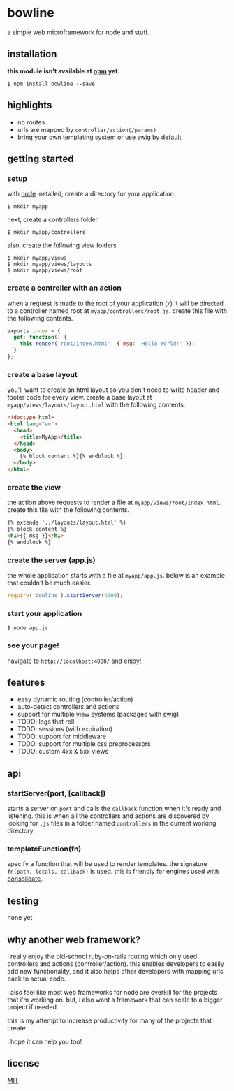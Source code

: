 bowline
=======

a simple web microframework for node and stuff.


## installation

  **this module isn't available at [npm](http://npmjs.org) yet.**

    $ npm install bowline --save


## highlights

  * no routes
  * urls are mapped by `controller/action(/params)`
  * bring your own templating system or use [swig](http://paularmstrong.github.io/swig/) by default


## getting started

### setup

with [node](http://nodejs.org/) installed, create a directory for your application

    $ mkdir myapp

next, create a controllers folder

    $ mkdir myapp/controllers

also, create the following view folders

    $ mkdir myapp/views
    $ mkdir myapp/views/layouts
    $ mkdir myapp/views/root

### create a controller with an action

  when a request is made to the root of your application (`/`) it will be directed to a controller
  named root at `myapp/controllers/root.js`. create this file with the following contents.

  ```js
  exports.index = {
    get: function() {
      this.render('root/index.html', { msg: 'Hello World!' });
    }
  };
  ```

### create a base layout

  you'll want to create an html layout so you don't need to write header and footer code for every view.
  create a base layout at `myapp/views/layouts/layout.html` with the following contents.

  ```html
  <!doctype html>
  <html lang="en">
    <head>
      <title>MyApp</title>
    </head>
    <body>
      {% block content %}{% endblock %}
    </body>
  </html>
  ```

### create the view

  the action above requests to render a file at `myapp/views/root/index.html`. 
  create this file with the following contents.

  ```html
  {% extends '../layouts/layout.html' %}
  {% block content %}
  <h1>{{ msg }}</h1>
  {% endblock %}
  ``` 

### create the server (app.js)

  the whole application starts with a file at `myapp/app.js`. 
  below is an example that couldn't be much easier.

  ```js
  require('bowline').startServer(4000);
  ```

### start your application

    $ node app.js

### see your page!

  navigate to `http://localhost:4000/` and enjoy!

## features

  * easy dynamic routing (controller/action)
  * auto-detect controllers and actions
  * support for multiple view systems (packaged with [swig](http://paularmstrong.github.io/swig/))
  * TODO: logs that roll
  * TODO: sessions (with expiration)
  * TODO: support for middleware
  * TODO: support for multiple css preprocessors
  * TODO: custom 4xx & 5xx views

##  api

### startServer(port, [callback])

  starts a server on `port` and calls the `callback` function when it's ready and listening.
  this is when all the controllers and actions are discovered by looking for `.js` files in a folder named
  `controllers` in the current working directory.

### templateFunction(fn)

  specify a function that will be used to render templates. the signature `fn(path, locals, callback)` is used.
  this is friendly for engines used with [consolidate](https://github.com/visionmedia/consolidate.js/).

## testing

  none yet

## why another web framework?

  i really enjoy the old-school ruby-on-rails routing which only used controllers and actions (controller/action).
  this enables developers to easily add new functionality, and it also helps other developers with mapping urls back to actual code.

  i also feel like most web frameworks for node are overkill for the projects that i'm working on. but, i also want a framework
  that can scale to a bigger project if needed.

  this is my attempt to increase productivity for many of the projects that i create.

  i hope it can help you too!

## license

  [MIT](LICENSE)